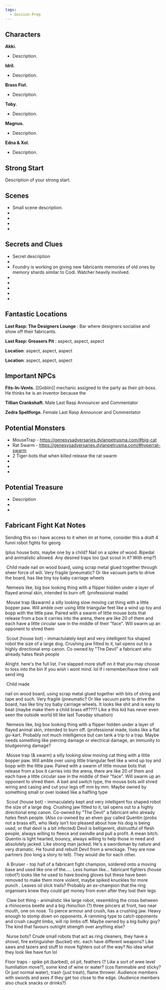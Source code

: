 ```yaml
---
tags:
  - Session-Prep
---
```

## Characters  
  
**Akki.**
- Description.
  
**Idril.**
- Description.  
  
**Brass Fist.**
- Description.  

**Toby.**
- Description.

**Magnus.**
- Description.

**Edna & Xol.**
- Description.  

  
## Strong Start  
  
Description of your strong start.  
  
## Scenes  
  
* Small scene description.  
*  
*  
*  
*  
  
## Secrets and Clues  
  
* Secret description
*  
*  Foundry is working on giving new fabricants memories of old ones by memory shards similar to Codi. Watcher heavily involved.
*  
*  
*  
*  
*  
  
## Fantastic Locations  
  
**Last Rasp: The Designers Lounge** : Bar where designers socialise and show off their fabricants.

  
**Last Rasp: Greasers Pit** : aspect, aspect, aspect  
  
**Location**: aspect, aspect, aspect  
  
**Location**: aspect, aspect, aspect  
  
## Important NPCs  
  
**Fits-In-Vents.** 
[[Goblin]] mechanic assigned to the party as their pit-boss.   
He thinks he is an inventor because the 
  
**Tillian Crankshaft.** 
Male Last Rasp Announcer and Commentator 


**Zedra Spellforge.** 
Female Last Rasp Announcer and Commentator 




  
## Potential Monsters  
  
* MouseTrap - https://genesysadversaries.dylanpetrusma.com/#big-cat
* Rat Swarm - https://genesysadversaries.dylanpetrusma.com/#hyperrat-swarm 
*  2 Tiger-bots that when killed release the rat swarm
*  
*  
*  
## Potential Treasure  
  
* Description  
*  
*  



## Fabricant Fight Kat Notes
Sending this so i have access to it when im at home, consider this a draft 4 funni robot fights for georg 

(plus house bots, maybe one by a child? Nail on a spike of wood. Bipedal and animalistic allowed. Any desired traps too (put scout in it? With emp?) 

 Child made nail on wood board, using scrap metal glued together through sheer force of will. Very fragile (pneumatic? Or like vacuum parts to drive the board, has like tiny toy baby carriage wheels 

 Nemesis like, big box looking thing with a flipper hidden under a layer of flayed animal skin, intended to burn off. (professional made) 

 Mouse trap (&swarm) a silly looking slow moving cat thing with a little bopper paw. Will amble over using little triangular feet like a wind up toy and bopp with the little paw. Paired with a swarm of little mouse bots that release from a box it carries into the arena, there are like 20 of them and each have a little circular saw in the middle of their "face". Will swarm up an opponent to shred them 

 Scout (house bot) - immactulately kept and very intelligent fox shaped robot the size of a large dog. Crushing jaw fitted to it, tail opens out to a highly directional emp canon. Co owned by "The Devil" a fabricant who already hates flesh people 

Alright. here's the full list. I've slapped more stuff on it that you may choose to toss into the bin if you wish i wont mind. lol If i remember/have time i will send img 

 Child made  

nail on wood board, using scrap metal glued together with bits of string and tape and such. Very fragile (pneumatic? Or like vacuum parts to drive the board, has like tiny toy baby carriage wheels. It looks like shit and is easy to beat (maybe make them a child brass elf???? Like a this kid has never even seen the outside world till like last Tuesday situation) 

 Nemesis like, big box looking thing with a flipper hidden under a layer of flayed animal skin, intended to burn off. (professional made, looks like a flat go-kart. Probably not much intelligence but can tank a trip to a trap. Maybe needs something like piercing damage or electrical damage, an immunity to bludgeoning damage? 

 Mouse trap (& swarm) a silly looking slow moving cat thing with a little bopper paw. Will amble over using little triangular feet like a wind up toy and bopp with the little paw. Paired with a swarm of little mouse bots that release from a box it carries into the arena, there are like 20 of them and each have a little circular saw in the middle of their "face". Will swarm up an opponent to shred them. A bait and switch type, the mouse bots will shred wiring and casing and cut your legs off mm by mm. Maybe owned by something small or over looked like a halfling type 

 Scout (house bot) - immaculately kept and very intelligent fox shaped robot the size of a large dog. Crushing jaw fitted to it, tail opens out to a highly directional emp canon. Co-owned by "The Devil" a fabricant who already hates flesh people. (Also co-owned by an elven guy called Quentin (probs not a brass elf), who likely isn't too pleased about how his dog is being used, or that devil is a bit infected) Devil is belligerent, distrustful of flesh people, always willing to fleece and swindle and pull a profit. A mean bitch. Quentin is light hearted, bouncy, always willing to help those in need and absolutely jacked. Like strong man jacked. He's a swordsman by nature and very dramatic. He found and rebuilt Devil from a wreckage. They are now partners (too long a story to tell). They would die for each other.  

 A Bruiser - top half of a fabricant fight champion, soldered onto a moving base and used like one of the….. Less human like… fabricant fighters (house robot?) looks like he used to have boxing gloves but these have been removed to make them more violent, maybe spiked knuckles for more punch . Leaves oil slick trails? Probably an ex-champion that the ring organisers knew they could get money from even after they lost their legs  

 Claw bot thing - animalistic like large robot, resembling the cross between a rhinoceros beetle and a big rhino/lion (?) three pincers at front, two near mouth, one on nose. To pierce armour and crush, has a crushing jaw. Heavy enough to stomp down on opponents. A ramming type to catch opponents and crush caught limbs, will rip limbs off. Maybe owned by a big bulky guy? The kind that favours outright strength over anything else? 

 Nurse bots? Crude small robots that act as ring cleaners, they have a shovel, fire extinguisher (bucket) etc. each have different weapons? Like saws and tazers and stuff to move fighters out of the way? No idea what they look like have fun lol 

Floor traps - spike pit (barbed), oil pit, feathers (? Like a sort of wwe level humiliation move?), some kind of wine or water? (cos flammable and sticky? Or just normal water), trash (just trash), flame thrower. Audience members with swords and axes if they get too close to the edge. (Audience members also chuck snacks or drinks?)


